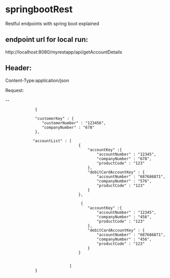# springbootRest
Restful endpoints with spring boot explained 


endpoint url for local run: 
--

http://localhost:8080/myrestapp/api/getAccountDetails


Header: 
--

Content-Type:application/json


Request: 

--

                 {

                 "customerKey" : {
                    "customerNumber" : "123456",
                    "companyNumber" : "678"	
                 },

                "accountList" : [
                                    {
                                        "accountKey" :{
                                            "accountNumber" : "12345",
                                            "companyNumber" : "678",
                                            "productCode" : "123"
                                        },
                                        "debitCardAccountKey" : {
                                            "accountNumber" : "687686871",
                                            "companyNumber" : "576",
                                            "productCode" : "123"
                                        }
                                    },

                                     {
                                        "accountKey" :{
                                            "accountNumber" : "12345",
                                            "companyNumber" : "456",
                                            "productCode" : "123"
                                        },
                                        "debitCardAccountKey" : {
                                            "accountNumber" : "687686871",
                                            "companyNumber" : "456",
                                            "productCode" : "123"
                                        }
                                    }


                                ]
                 }
